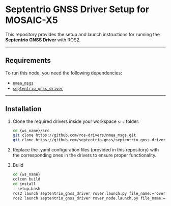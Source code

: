 # Septentrio GNSS Driver Setup for MOSAIC-X5 

This repository provides the setup and launch instructions for running the **Septentrio GNSS Driver** with ROS2.  

---

## Requirements

To run this node, you need the following dependencies:

- [`nmea_msgs`](https://github.com/ros-drivers/nmea_msgs)  
- [`septentrio_gnss_driver`](https://github.com/septentrio-gnss/septentrio_gnss_driver)  

---

## Installation

1. Clone the required drivers inside your workspace `src` folder:
   ```bash
   cd {ws_name}/src
   git clone https://github.com/ros-drivers/nmea_msgs.git
   git clone https://github.com/septentrio-gnss/septentrio_gnss_driver.git
   
2. Replace the .yaml configuration files (provided in this repository) with the corresponding ones in the drivers to ensure proper functionality.

3. Build
   ```bash
   cd {ws_name}
   colcon build
   cd install
   . setup.bash
   ros2 launch septentrio_gnss_driver rover.launch.py file_name:=rover.yaml
   ros2 launch septentrio_gnss_driver rover_node.launch.py file_name:=rover_node.yaml                         ------ FOR ANY KIND OF DRONES




